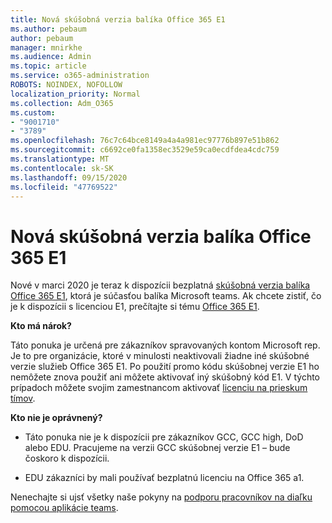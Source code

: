 ```yaml
---
title: Nová skúšobná verzia balíka Office 365 E1
ms.author: pebaum
author: pebaum
manager: mnirkhe
ms.audience: Admin
ms.topic: article
ms.service: o365-administration
ROBOTS: NOINDEX, NOFOLLOW
localization_priority: Normal
ms.collection: Adm_O365
ms.custom:
- "9001710"
- "3789"
ms.openlocfilehash: 76c7c64bce8149a4a4a981ec97776b897e51b862
ms.sourcegitcommit: c6692ce0fa1358ec3529e59ca0ecdfdea4cdc759
ms.translationtype: MT
ms.contentlocale: sk-SK
ms.lasthandoff: 09/15/2020
ms.locfileid: "47769522"
---
```

# <a name="new-office-365-e1-trial"></a>Nová skúšobná verzia balíka Office 365 E1

Nové v marci 2020 je teraz k dispozícii bezplatná [skúšobná verzia balíka Office 365 E1](https://docs.microsoft.com/MicrosoftTeams/e1-trial-license), ktorá je súčasťou balíka Microsoft teams. Ak chcete zistiť, čo je k dispozícii s licenciou E1, prečítajte si tému [Office 365 E1](https://www.microsoft.com/microsoft-365/business/office-365-enterprise-e1-business-software).

**Kto má nárok?**

Táto ponuka je určená pre zákazníkov spravovaných kontom Microsoft rep. Je to pre organizácie, ktoré v minulosti neaktivovali žiadne iné skúšobné verzie služieb Office 365 E1. Po použití promo kódu skúšobnej verzie E1 ho nemôžete znova použiť ani môžete aktivovať iný skúšobný kód E1. V týchto prípadoch môžete svojim zamestnancom aktivovať [licenciu na prieskum tímov](https://docs.microsoft.com/MicrosoftTeams/teams-exploratory).

**Kto nie je oprávnený?**

- Táto ponuka nie je k dispozícii pre zákazníkov GCC, GCC high, DoD alebo EDU. Pracujeme na verzii GCC skúšobnej verzie E1 – bude čoskoro k dispozícii.

 - EDU zákazníci by mali používať bezplatnú licenciu na Office 365 a1.

Nenechajte si ujsť všetky naše pokyny na [podporu pracovníkov na diaľku pomocou aplikácie teams](https://docs.microsoft.com/MicrosoftTeams/support-remote-work-with-teams).
